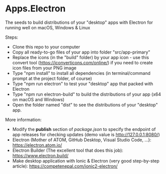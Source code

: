 # Apps.Electron
The seeds to build distributions of your "desktop" apps with Electron for running well on macOS, Windows & Linux

Steps:
- Clone this repo to your computer
- Copy all ready-to-go files of your app into folder "src/app-primary"
- Replace the icons (in the "build" folder) by your app icon - use this convert tool (https://iconverticons.com/online/) if you need to create icon files from your PNG image
- Type "npm install" to install all dependencies (in terminal/command prompt at the project folder, of course)
- Type "npm run electron" to test your "desktop" app that packed with Electron
- Type "npm run electron-build" to build the distributions of your app (x64 on macOS and Windows)
- Open the folder named "dist" to see the distributions of your "desktop" app.

More information:
- Modify the **publish** section of *package.json* to specify the endpoint of app releases for checking updates (demo value is http://127.0.0.1:8080/)
- Electron (Mother of ATOM, GitHub Desktop, Visual Studio Code, ...): https://electron.atom.io/
- Electron Builder (The excellent tool that does this job): https://www.electron.build/
- Make desktop application with Ionic & Electron (very good step-by-step article): https://competenepal.com/ionic2-electron/ 
